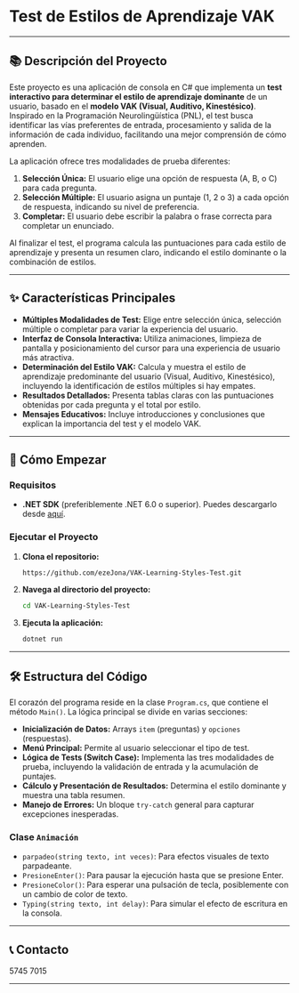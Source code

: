 
# Test de Estilos de Aprendizaje VAK

-----

## 📚 Descripción del Proyecto  

Este proyecto es una aplicación de consola en C\# que implementa un **test interactivo para determinar el estilo de aprendizaje dominante** de un usuario, basado en el **modelo VAK (Visual, Auditivo, Kinestésico)**. Inspirado en la Programación Neurolingüística (PNL), el test busca identificar las vías preferentes de entrada, procesamiento y salida de la información de cada individuo, facilitando una mejor comprensión de cómo aprenden.

La aplicación ofrece tres modalidades de prueba diferentes:

1.  **Selección Única:** El usuario elige una opción de respuesta (A, B, o C) para cada pregunta.
2.  **Selección Múltiple:** El usuario asigna un puntaje (1, 2 o 3) a cada opción de respuesta, indicando su nivel de preferencia.
3.  **Completar:** El usuario debe escribir la palabra o frase correcta para completar un enunciado.

Al finalizar el test, el programa calcula las puntuaciones para cada estilo de aprendizaje y presenta un resumen claro, indicando el estilo dominante o la combinación de estilos.

-----

## ✨ Características Principales

  * **Múltiples Modalidades de Test:** Elige entre selección única, selección múltiple o completar para variar la experiencia del usuario.
  * **Interfaz de Consola Interactiva:** Utiliza animaciones, limpieza de pantalla y posicionamiento del cursor para una experiencia de usuario más atractiva.
  * **Determinación del Estilo VAK:** Calcula y muestra el estilo de aprendizaje predominante del usuario (Visual, Auditivo, Kinestésico), incluyendo la identificación de estilos múltiples si hay empates.
  * **Resultados Detallados:** Presenta tablas claras con las puntuaciones obtenidas por cada pregunta y el total por estilo.
  * **Mensajes Educativos:** Incluye introducciones y conclusiones que explican la importancia del test y el modelo VAK.

-----

## 🚀 Cómo Empezar

### Requisitos

  * **.NET SDK** (preferiblemente .NET 6.0 o superior). Puedes descargarlo desde [aquí](https://dotnet.microsoft.com/download).

### Ejecutar el Proyecto

1.  **Clona el repositorio:**
    ```bash
    https://github.com/ezeJona/VAK-Learning-Styles-Test.git
    ```
2.  **Navega al directorio del proyecto:**
    ```bash
    cd VAK-Learning-Styles-Test
    ```

4.  **Ejecuta la aplicación:**
    ```bash
    dotnet run
    ```

-----

## 🛠️ Estructura del Código

El corazón del programa reside en la clase `Program.cs`, que contiene el método `Main()`. La lógica principal se divide en varias secciones:

  * **Inicialización de Datos:** Arrays `item` (preguntas) y `opciones` (respuestas).
  * **Menú Principal:** Permite al usuario seleccionar el tipo de test.
  * **Lógica de Tests (Switch Case):** Implementa las tres modalidades de prueba, incluyendo la validación de entrada y la acumulación de puntajes.
  * **Cálculo y Presentación de Resultados:** Determina el estilo dominante y muestra una tabla resumen.
  * **Manejo de Errores:** Un bloque `try-catch` general para capturar excepciones inesperadas.

### Clase `Animación` 

  * `parpadeo(string texto, int veces)`: Para efectos visuales de texto parpadeante.
  * `PresioneEnter()`: Para pausar la ejecución hasta que se presione Enter.
  * `PresioneColor()`: Para esperar una pulsación de tecla, posiblemente con un cambio de color de texto.
  * `Typing(string texto, int delay)`: Para simular el efecto de escritura en la consola.

-----

## 📞 Contacto

5745 7015


-----
